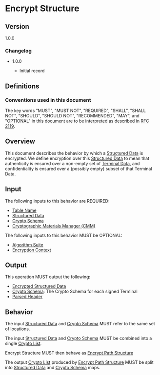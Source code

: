[//]: # "Copyright Amazon.com Inc. or its affiliates. All Rights Reserved."
[//]: # "SPDX-License-Identifier: CC-BY-SA-4.0"

# Encrypt Structure

## Version

1.0.0

### Changelog

- 1.0.0

  - Initial record

## Definitions

### Conventions used in this document

The key words "MUST", "MUST NOT", "REQUIRED", "SHALL", "SHALL NOT", "SHOULD", "SHOULD NOT", "RECOMMENDED", "MAY", and "OPTIONAL"
in this document are to be interpreted as described in [RFC 2119](https://tools.ietf.org/html/rfc2119).

## Overview

This document describes the behavior by which a [Structured Data](./structures.md#structured-data) is encrypted.
We define encryption over this [Structured Data](./structures.md#structured-data) to mean that
authenticity is ensured over a non-empty set of [Terminal Data](./structures.md#terminal-data),
and confidentiality is ensured over a (possibly empty) subset of that Terminal Data.

## Input

The following inputs to this behavior are REQUIRED:

- [Table Name](#table-name)
- [Structured Data](#structured-data)
- [Crypto Schema](#crypto-schema)
- [Cryptographic Materials Manager (CMM)](#cmm)

The following inputs to this behavior MUST be OPTIONAL:

- [Algorithm Suite](#algorithm-suite)
- [Encryption Context](#encryption-context)

## Output

This operation MUST output the following:
- [Encrypted Structured Data](#encrypted-structured-data)
- [Crypto Schema](./header.md#encrypt-legend): The Crypto Schema for each signed Terminal
- [Parsed Header](./decrypt-structure.md#parsed-header)


## Behavior

The input [Structured Data](#structured-data) and [Crypto Schema](#crypto-schema)
MUST refer to the same set of locations.

The input [Structured Data](#structured-data) and [Crypto Schema](#crypto-schema)
MUST be combined into a single [Crypto List](#crypto-list).

Encrypt Structure MUST then behave as [Encrypt Path Structure](#encrypt-path-structure)

The output [Crypto List](#crypto-list) produced by [Encrypt Path Structure](#decrypt-path-structure)
MUST be split into [Structured Data](#structured-data) and [Crypto Schema](#crypto-schema)
maps.